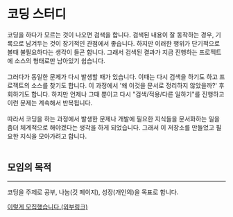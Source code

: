 # 코딩 스터디
코딩을 하다가 모르는 것이 나오면 검색을 합니다. 검색된 내용이 잘 동작하는 경우, 기록으로 남겨두는 것이 장기적인 관점에서 좋습니다. 하지만 이러한 행위가 단기적으로 볼때 불필요하다는 생각이 들곤 합니다. 그래서 검색된 결과가 지금 진행하는 프로젝트에 소스의 형태로만 남아있기 쉽습니다.
<br/>
<br/>
그러다가 동일한 문제가 다시 발생할 때가 있습니다. 이때는 다시 검색을 하기도 하고 프로젝트의 소스를 찾기도 합니다. 이 과정에서 '왜 이것을 문서로 정리하지 않았을까?' 후회하기도 합니다. 하지만 언제나 그때 뿐이고 다시 "검색/적용/다른 일하기"를 진행하고 이런 문제는 계속해서 반복됩니다.
<br/>
<br/>
따라서 코딩을 하는 과정에서 발생한 문제나 개발에 필요한 지식들을 문서화하는 일을 좀더 체계적으로 해야겠다는 생각을 하게 되었습니다. 그래서 이 저장소를 만들었고 필요한 지식을 모아가려고 합니다.
<br/>
<br/>

## **모임의 목적**
---
코딩을 주제로 공부, 나눔(깃 페이지), 성장(개인의)을 목표로 합니다.

[이렇게 모집했습니다.(외부링크)](https://blog.naver.com/jungtek7/222682383008, "모집글")